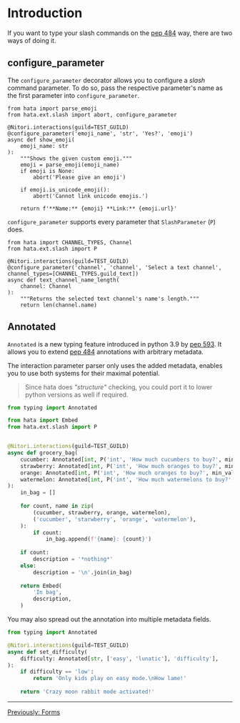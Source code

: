 # Introduction

If you want to type your slash commands on the [pep 484](https://peps.python.org/pep-0484/) way, there are two ways of
doing it.

## configure_parameter

The `configure_parameter` decorator allows you to configure a *slash* command parameter. To do so, pass the respective
parameter's name as the first parameter into `configure_parameter`. 

```py3
from hata import parse_emoji
from hata.ext.slash import abort, configure_parameter

@Nitori.interactions(guild=TEST_GUILD)
@configure_parameter('emoji_name', 'str', 'Yes?', 'emoji')
async def show_emoji(
    emoji_name: str
):
    """Shows the given custom emoji."""
    emoji = parse_emoji(emoji_name)
    if emoji is None:
        abort('Please give an emoji')
    
    if emoji.is_unicode_emoji():
        abort('Cannot link unicode emojis.')
    
    return f'**Name:** {emoji} **Link:** {emoji.url}'
```

`configure_parameter` supports every parameter that `SlashParameter` (`P`) does.

```py3
from hata import CHANNEL_TYPES, Channel
from hata.ext.slash import P

@Nitori.interactions(guild=TEST_GUILD)
@configure_parameter('channel', 'channel', 'Select a text channel', channel_types=[CHANNEL_TYPES.guild_text])
async def text_channel_name_length(
    channel: Channel
):
    """Returns the selected text channel's name's length."""
    return len(channel.name)
```

## Annotated

`Annotated` is a new typing feature introduced in python 3.9 by [pep 593](https://peps.python.org/pep-0593/).
It allows you to extend [pep 484](https://peps.python.org/pep-0484/) annotations with arbitrary metadata.

The interaction parameter parser only uses the added metadata, enables you to use both systems for their maximal
potential.

> Since hata does *"structure"* checking, you could port it to lower python versions as well if required.

```py
from typing import Annotated

from hata import Embed
from hata.ext.slash import P


@Nitori.interactions(guild=TEST_GUILD)
async def grocery_bag(
    cucumber: Annotated[int, P('int', 'How much cucumbers to buy?', min_value=0, max_value=1000)] = 0,
    strawberry: Annotated[int, P('int', 'How much oranges to buy?', min_value=0, max_value=1000)] = 0,
    orange: Annotated[int, P('int', 'How much oranges to buy?', min_value=0, max_value=1000)] = 0,
    watermelon: Annotated[int, P('int', 'How much watermelons to buy?', min_value=0, max_value=1000)] = 0,
):
    in_bag = []
    
    for count, name in zip(
        (cucumber, strawberry, orange, watermelon),
        ('cucumber', 'starwberry', 'orange', 'watermelon'),
    ):
        if count:
            in_bag.append(f'{name}: {count}')
    
    if count:
        description = '*nothing*'
    else:
        description = '\n'.join(in_bag)
         
    return Embed(
        'In bag',
        description,
    )
```

You may also spread out the annotation into multiple metadata fields.

```py
from typing import Annotated

@Nitori.interactions(guild=TEST_GUILD)
async def set_difficulty(
    difficulty: Annotated[str, ['easy', 'lunatic'], 'difficulty'],
):
    if difficulty == 'low':
        return 'Only kids play on easy mode.\nHow lame!'
    
    return 'Crazy moon rabbit mode activated!'
```

----

<p align="left">
    <a href="./forms.md">Previously: Forms</a>
</p>
